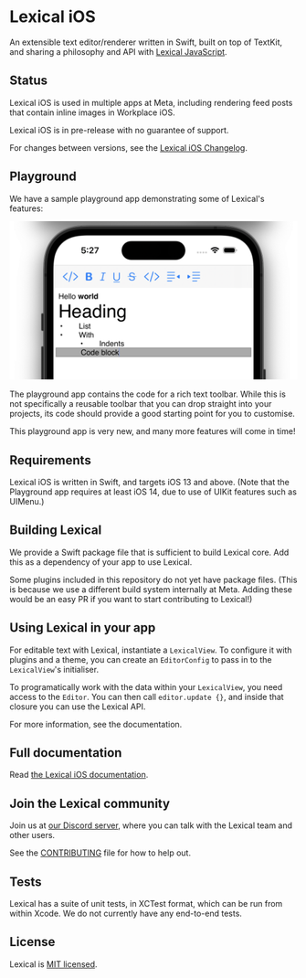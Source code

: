 # Lexical iOS

An extensible text editor/renderer written in Swift, built on top of TextKit, and sharing a philosophy and API with [Lexical JavaScript](https://lexical.dev).

## Status

Lexical iOS is used in multiple apps at Meta, including rendering feed posts that contain inline images in Workplace iOS.

Lexical iOS is in pre-release with no guarantee of support.

For changes between versions, see the [Lexical iOS Changelog](https://github.com/facebook/lexical-ios/blob/main/Lexical/Documentation.docc/Changelog.md).

## Playground

We have a sample playground app demonstrating some of Lexical's features:

![Screenshot of playground app](docs/resources/playground.png)

The playground app contains the code for a rich text toolbar. While this is not specifically a reusable toolbar that you can drop straight into your projects, its code should provide a good starting point for you to customise.

This playground app is very new, and many more features will come in time!

## Requirements
Lexical iOS is written in Swift, and targets iOS 13 and above. (Note that the Playground app requires at least iOS 14, due to use of UIKit features such as UIMenu.)

## Building Lexical
We provide a Swift package file that is sufficient to build Lexical core. Add this as a dependency of your app to use Lexical.

Some plugins included in this repository do not yet have package files. (This is because we use a different build system internally at Meta. Adding these would be an easy PR if you want to start contributing to Lexical!)

## Using Lexical in your app
For editable text with Lexical, instantiate a `LexicalView`. To configure it with plugins and a theme, you can create an `EditorConfig` to pass in to the `LexicalView`'s initialiser.

To programatically work with the data within your `LexicalView`, you need access to the `Editor`. You can then call `editor.update {}`, and inside that closure you can use the Lexical API.

For more information, see the documentation.

## Full documentation
Read [the Lexical iOS documentation](https://facebook.github.io/lexical-ios/documentation/lexical/). 

## Join the Lexical community
Join us at [our Discord server](https://discord.gg/KmG4wQnnD9), where you can talk with the Lexical team and other users.

See the [CONTRIBUTING](CONTRIBUTING.md) file for how to help out.

## Tests
Lexical has a suite of unit tests, in XCTest format, which can be run from within Xcode. We do not currently have any end-to-end tests.

## License
Lexical is [MIT licensed](https://github.com/facebook/lexical/blob/main/LICENSE).
